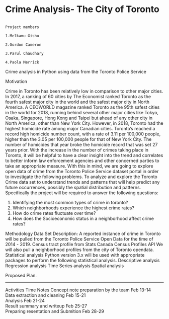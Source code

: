 # Crime Analysis- The City of Toronto

                                                                        Project members
                                                                        1.Melkamu Gishu
                                                                        2.Gordon Cameron
                                                                        3.Parul Chaudhary
                                                                        4.Paola Merrick
Crime analysis in Python using data from the Toronto Police Service

Motivation

Crime in Toronto has been relatively low in comparison to other major cities. In 2017, a ranking of 60 cities by The Economist ranked Toronto as the fourth safest major city in the world and the safest major city in North America. A CEOWORLD magazine ranked Toronto as the 95th safest cities in the world for 2018, running behind several other major cities like Tokyo, Osaka, Singapore, Hong Kong and Taipei but ahead of any other city in North America, other than New York City. However, in 2018, Toronto had the highest homicide rate among major Canadian cities. Toronto’s reached a record high homicide number count, with a rate of 3.11 per 100,000 people, higher than the 3.05 per 100,000 people for that of New York City. The number of homicides that year broke the homicide record that was set 27 years prior.
With the increase in the number of crimes taking place in Toronto, it will be helpful to have a clear insight into the trend and correlates to better inform law enforcement agencies and other concerned parties to take an appropriate measure. With this in mind, we are going to explore open data of crime from the Toronto Police Service dataset portal in order to investigate the following problems. 
To analyze and explore the Toronto Crime data set to understand trends and patterns that will help predict any future occurrences, possibly the spatial distribution and patterns. Specifically the project will be required to answer the following questions:
1.	Identifying the most common types of crime in toronto?
2.	Which neighborhoods experience the highest crime rates?
3.	How do crime rates fluctuate over time?
4.	How does the Socioeconomic status in a neighborhood affect crime rates?


Methodology
Data Set Description: 
	A reported instance of crime in Toronto will be pulled from the Toronto Police Service Open Data for the time of 2014 - 2019.
	Census tract profile from Stats Canada Census Profiles API
	We will also pull a neighborhood profiles from the city of Toronto opendata.
Statistical analysis
Python version 3.x will be used with appropriate packages to perform the following statistical analysis. 
	Descriptive analysis
	Regression analysis
	Time Series analysis
	Spatial analysis

Proposed Plan.
**************************************************************************************
Activities	                                       Time	                         Notes
Concept note preparation by the team	             Feb 13-14	
Data extraction and cleaning	                     Feb 15-21	
Analysis	                                         Feb 21-24	
Result summary and writeup	                       Feb 25-27	
Preparing resentation and Submition	               Feb 28-29	

